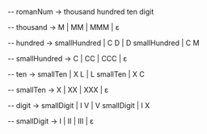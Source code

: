 -- romanNum -> thousand hundred ten digit

-- thousand -> M | MM | MMM | ε

-- hundred -> smallHundred | C D | D smallHundred | C M

-- smallHundred -> C | CC | CCC | ε

-- ten -> smallTen | X L | L smallTen | X C

-- smallTen -> X | XX | XXX | ε

-- digit -> smallDigit | I V | V smallDigit | I X

-- smallDigit -> I | II | III | ε